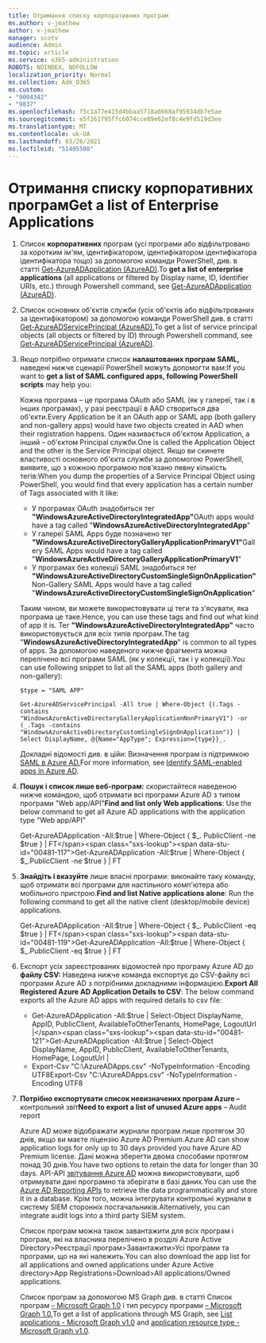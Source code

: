 ```yaml
---
title: Отримання списку корпоративних програм
ms.author: v-jmathew
author: v-jmathew
manager: scotv
audience: Admin
ms.topic: article
ms.service: o365-administration
ROBOTS: NOINDEX, NOFOLLOW
localization_priority: Normal
ms.collection: Adm_O365
ms.custom:
- "9004342"
- "9837"
ms.openlocfilehash: f5c1a77e415d4bbaa5718a6668af95934db7e5ae
ms.sourcegitcommit: e5f261f95ffc6074cce89e62ef8c4e9fd519d3ee
ms.translationtype: MT
ms.contentlocale: uk-UA
ms.lasthandoff: 03/26/2021
ms.locfileid: "51405508"
---
```

# <a name="get-a-list-of-enterprise-applications"></a><span data-ttu-id="00481-102">Отримання списку корпоративних програм</span><span class="sxs-lookup"><span data-stu-id="00481-102">Get a list of Enterprise Applications</span></span>

1. <span data-ttu-id="00481-103">Список **корпоративних** програм (усі програми або відфільтровано за коротким ім'ям, ідентифікатором, ідентифікатором ідентифікатора ідентифікатора тощо) за допомогою команди PowerShell, див. в статті [Get-AzureADApplication (AzureAD)](https://docs.microsoft.com/powershell/module/azuread/get-azureadapplication).</span><span class="sxs-lookup"><span data-stu-id="00481-103">To **get a list of enterprise applications** (all applications or filtered by Display name, ID, Identifier URIs, etc.) through Powershell command, see [Get-AzureADApplication (AzureAD)](https://docs.microsoft.com/powershell/module/azuread/get-azureadapplication).</span></span>
2. <span data-ttu-id="00481-104">Список основних об'єктів служби (усіх об'єктів або відфільтрованих за ідентифікатором) за допомогою команди PowerShell див. в статті [Get-AzureADServicePrincipal (AzureAD).](https://docs.microsoft.com/powershell/module/azuread/get-azureadserviceprincipal)</span><span class="sxs-lookup"><span data-stu-id="00481-104">To get a list of service principal objects (all objects or filtered by ID) through Powershell command, see [Get-AzureADServicePrincipal (AzureAD)](https://docs.microsoft.com/powershell/module/azuread/get-azureadserviceprincipal).</span></span>
3. <span data-ttu-id="00481-105">Якщо потрібно отримати список **налаштованих програм SAML,** наведені нижче сценарії PowerShell можуть допомогти вам:</span><span class="sxs-lookup"><span data-stu-id="00481-105">If you want to **get a list of SAML configured apps, following PowerShell scripts** may help you:</span></span>

    <span data-ttu-id="00481-106">Кожна програма – це програма OAuth або SAML (як у галереї, так і в інших програмах), у разі реєстрації в AAD створиться два об'єкти.</span><span class="sxs-lookup"><span data-stu-id="00481-106">Every Application be it an OAuth app or SAML app (both gallery and non-gallery apps) would have two objects created in AAD when their registration happens.</span></span> <span data-ttu-id="00481-107">Один називається об'єктом Application, а інший – об'єктом Principal служби.</span><span class="sxs-lookup"><span data-stu-id="00481-107">One is called the Application Object and the other is the Service Principal object.</span></span> <span data-ttu-id="00481-108">Якщо ви скинете властивості основного об'єкта служби за допомогою PowerShell, виявите, що з кожною програмою пов'язано певну кількість тегів:</span><span class="sxs-lookup"><span data-stu-id="00481-108">When you dump the properties of a Service Principal Object using PowerShell, you would find that every application has a certain number of Tags associated with it like:</span></span>

    - <span data-ttu-id="00481-109">У програмах OAuth знадобиться тег **"WindowsAzureActiveDirectoryIntegratedApp"**</span><span class="sxs-lookup"><span data-stu-id="00481-109">OAuth apps would have a tag called "**WindowsAzureActiveDirectoryIntegratedApp**"</span></span>
    - <span data-ttu-id="00481-110">У галереї SAML Apps буде позначено тег **"WindowsAzureActiveDirectoryGalleryApplicationPrimaryV1"**</span><span class="sxs-lookup"><span data-stu-id="00481-110">Gallery SAML Apps would have a tag called "**WindowsAzureActiveDirectoryGalleryApplicationPrimaryV1**"</span></span>
    - <span data-ttu-id="00481-111">У програмах без колекції SAML знадобиться тег **"WindowsAzureActiveDirectoryCustomSingleSignOnApplication"**</span><span class="sxs-lookup"><span data-stu-id="00481-111">Non-Gallery SAML Apps would have a tag called "**WindowsAzureActiveDirectoryCustomSingleSignOnApplication**"</span></span>

    <span data-ttu-id="00481-112">Таким чином, ви можете використовувати ці теги та з'ясувати, яка програма це таке.</span><span class="sxs-lookup"><span data-stu-id="00481-112">Hence, you can use these tags and find out what kind of app it is.</span></span> <span data-ttu-id="00481-113">Тег **"WindowsAzureActiveDirectoryIntegratedApp"** часто використовується для всіх типів програм.</span><span class="sxs-lookup"><span data-stu-id="00481-113">The tag "**WindowsAzureActiveDirectoryIntegratedApp**" is common to all types of apps.</span></span> <span data-ttu-id="00481-114">За допомогою наведеного нижче фрагмента можна перелічено всі програми SAML (як у колекції, так і у колекції).</span><span class="sxs-lookup"><span data-stu-id="00481-114">You can use following snippet to list all the SAML apps (both gallery and non-gallery):</span></span>

    `$type = "SAML APP"`

    `Get-AzureADServicePrincipal -All true | Where-Object {(.Tags -contains "WindowsAzureActiveDirectoryGalleryApplicationNonPrimaryV1") -or (_.Tags -contains "WindowsAzureActiveDirectoryCustomSingleSignOnApplication")} | Select DisplayName, @{Name="AppType"; Expression={type}}_.`

    <span data-ttu-id="00481-115">Докладні відомості див. в ційи: Визначення програм із підтримкою [SAML в Azure AD.](https://docs.microsoft.com/answers/questions/24259/identify-saml-enabled-apps-in-azure-ad.html)</span><span class="sxs-lookup"><span data-stu-id="00481-115">For more information, see [Identify SAML-enabled apps in Azure AD](https://docs.microsoft.com/answers/questions/24259/identify-saml-enabled-apps-in-azure-ad.html).</span></span>

4. <span data-ttu-id="00481-116">**Пошук і список лише веб-програм:** скористайтеся наведеною нижче командою, щоб отримати всі програми Azure AD з типом програми "Web app/API"</span><span class="sxs-lookup"><span data-stu-id="00481-116">**Find and list only Web applications**: Use the below command to get all Azure AD applications with the application type "Web app/API"</span></span>

    <span data-ttu-id="00481-117">Get-AzureADApplication -All:$true | Where-Object { $_. PublicClient -ne $true } | FT</span><span class="sxs-lookup"><span data-stu-id="00481-117">Get-AzureADApplication -All:$true | Where-Object { $_.PublicClient -ne $true } | FT</span></span>
5. <span data-ttu-id="00481-118">**Знайдіть і вказуйте** лише власні програми: виконайте таку команду, щоб отримати всі програми для настільного комп'ютера або мобільного пристрою.</span><span class="sxs-lookup"><span data-stu-id="00481-118">**Find and list Native applications alone**: Run the following command to get all the native client (desktop/mobile device) applications.</span></span>

    <span data-ttu-id="00481-119">Get-AzureADApplication -All:$true | Where-Object { $_. PublicClient -eq $true } | FT</span><span class="sxs-lookup"><span data-stu-id="00481-119">Get-AzureADApplication -All:$true | Where-Object { $_.PublicClient -eq $true } | FT</span></span>
6. <span data-ttu-id="00481-120">Експорт усіх зареєстрованих відомостей про програму Azure AD до **файлу CSV:** Наведена нижче команда експортує до CSV-файлу всі програми Azure AD з потрібними докладними інформацією.</span><span class="sxs-lookup"><span data-stu-id="00481-120">**Export All Registered Azure AD Application Details to CSV**: The below command exports all the Azure AD apps with required details to csv file:</span></span>

    - <span data-ttu-id="00481-121">Get-AzureADApplication -All:$true | Select-Object DisplayName, AppID, PublicClient, AvailableToOtherTenants, HomePage, LogoutUrl |</span><span class="sxs-lookup"><span data-stu-id="00481-121">Get-AzureADApplication -All:$true | Select-Object DisplayName, AppID, PublicClient, AvailableToOtherTenants, HomePage, LogoutUrl |</span></span>
    - <span data-ttu-id="00481-122">Export-Csv "C:\AzureADApps.csv" -NoTypeInformation -Encoding UTF8</span><span class="sxs-lookup"><span data-stu-id="00481-122">Export-Csv "C:\AzureADApps.csv" -NoTypeInformation -Encoding UTF8</span></span>

7. <span data-ttu-id="00481-123">**Потрібно експортувати список невизначених програм Azure –** контрольний звіт</span><span class="sxs-lookup"><span data-stu-id="00481-123">**Need to export a list of unused Azure apps** – Audit report</span></span>

    <span data-ttu-id="00481-124">Azure AD може відображати журнали програм лише протягом 30 днів, якщо ви маєте ліцензію Azure AD Premium.</span><span class="sxs-lookup"><span data-stu-id="00481-124">Azure AD can show application logs for only up to 30 days provided you have Azure AD Premium license.</span></span>
    <span data-ttu-id="00481-125">Дані можна зберегти двома способами протягом понад 30 днів.</span><span class="sxs-lookup"><span data-stu-id="00481-125">You have two options to retain the data for longer than 30 days.</span></span> <span data-ttu-id="00481-126">API-API [звітування Azure AD](https://docs.microsoft.com/azure/active-directory/reports-monitoring/concept-reporting-api) можна використовувати, щоб отримувати дані програмно та зберігати в базі даних.</span><span class="sxs-lookup"><span data-stu-id="00481-126">You can use the [Azure AD Reporting APIs](https://docs.microsoft.com/azure/active-directory/reports-monitoring/concept-reporting-api) to retrieve the data programmatically and store it in a database.</span></span> <span data-ttu-id="00481-127">Крім того, можна інтегрувати контрольні журнали в систему SIEM сторонніх постачальників.</span><span class="sxs-lookup"><span data-stu-id="00481-127">Alternatively, you can integrate audit logs into a third party SIEM system.</span></span>

    <span data-ttu-id="00481-128">Список програм можна також завантажити для всіх програм і програм, які на власника перелічено в розділі Azure Active Directory>Реєстрації програм>Завантажити>Усі програми та програми, що на які належить.</span><span class="sxs-lookup"><span data-stu-id="00481-128">You can also download the app list for all applications and owned applications under Azure Active directory>App Registrations>Download>All applications/Owned applications.</span></span>

    <span data-ttu-id="00481-129">Список програм за допомогою MS Graph див. в статті Список програм [– Microsoft Graph 1.0](https://docs.microsoft.com/graph/api/application-list) і тип ресурсу програми [– Microsoft Graph 1.0.](https://docs.microsoft.com/graph/api/resources/application)</span><span class="sxs-lookup"><span data-stu-id="00481-129">To get a list of applications through MS Graph, see [List applications - Microsoft Graph v1.0](https://docs.microsoft.com/graph/api/application-list) and [application resource type - Microsoft Graph v1.0](https://docs.microsoft.com/graph/api/resources/application).</span></span>
